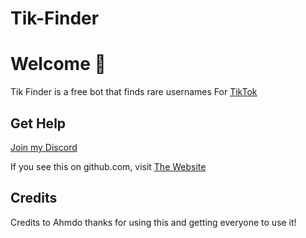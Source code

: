 # Tik-Finder
# Welcome 🥳

Tik Finder is a free bot that finds rare usernames For [TikTok](https://www.tiktok.com)
## Get Help
[Join my Discord](https://dsc.gg/m2.esp)

If you see this on github.com, visit [The Website](https://replit.com/github/Ahmdooo/TikTok-Finder#README.md)
## Credits
Credits to Ahmdo thanks for using this and getting everyone to use it!

